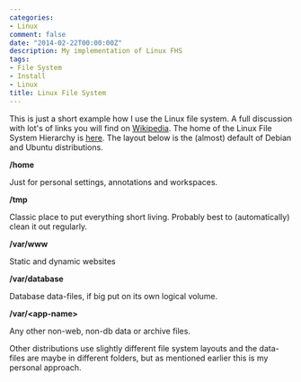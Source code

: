 ```yaml
---
categories:
- Linux
comment: false
date: "2014-02-22T00:00:00Z"
description: My implementation of Linux FHS
tags:
- File System
- Install
- Linux
title: Linux File System
---
```


This is just a short example how I use the Linux file system. A full discussion with lot's of links you will find on [Wikipedia](http://en.wikipedia.org/wiki/Filesystem_Hierarchy_Standard "Wikipedia"). The home of the Linux File System Hierarchy is [here](http://www.pathname.com/fhs/ "FHS").
The layout below is the (almost) default of Debian and Ubuntu distributions.<!--more-->

**/home**

Just for personal settings, annotations and workspaces.

**/tmp**

Classic place to put everything short living. Probably best to (automatically) clean it out regularly.

**/var/www**

Static and dynamic websites

**/var/database**

Database data-files, if big put on its own logical volume.

**/var/&lt;app-name&gt;**

Any other non-web, non-db data or archive files.


Other distributions use slightly different file system layouts and the data-files are maybe in different folders, but as mentioned earlier this is my personal approach.